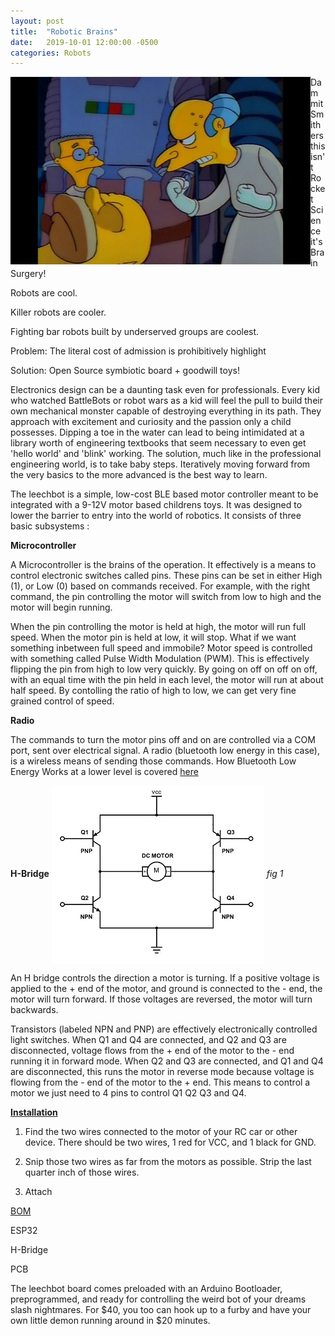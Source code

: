 ```yaml
---
layout: post
title:  "Robotic Brains"
date:   2019-10-01 12:00:00 -0500
categories: Robots
---
```

<img align="left" src="/images/mrburns.jpg">

Dammit Smithers this isn't Rocket Science it's Brain Surgery!

Robots are cool.

Killer robots are cooler.

Fighting bar robots built by underserved groups are coolest.  


Problem:  The literal cost of admission is prohibitively highlight

Solution:  Open Source symbiotic board + goodwill toys!

Electronics design can be a daunting task even for professionals.  Every kid who watched
BattleBots or robot wars as a kid will feel the pull to build their own mechanical monster
capable of destroying everything in its path.  They approach with excitement and curiosity and the passion
only a child possesses.  Dipping a toe in the water can lead to being intimidated at a library worth
of engineering textbooks that seem necessary to even get 'hello world' and 'blink' working.  The solution,
much like in the professional engineering world, is to take baby steps.  Iteratively moving forward from the
very basics to the more advanced is the best way to learn.

The leechbot is a simple, low-cost BLE based motor controller meant to be integrated
with a 9-12V motor based childrens toys. It was designed to lower the barrier to entry into
the world of robotics.  It consists of three basic subsystems :


<b>Microcontroller</b>

A Microcontroller is the brains of the operation.  It effectively is a means to control electronic switches called pins.  These pins can be set in either High (1), or Low (0) based on commands received.  For example, with the right command, the pin controlling the motor will switch from low to high and the motor will begin running.

When the pin controlling the motor is held at high, the motor will run full speed.  When the motor pin is held at low, it will stop.  What if we want something inbetween full speed and immobile?  Motor speed is controlled with something called Pulse Width Modulation (PWM).  This is effectively flipping the pin from high to low very quickly.  By going on off on off on off, with an equal time with the pin held in each level, the motor will run at about half speed.  By contolling the ratio of high to low, we can get very fine grained control of speed.

<b>Radio</b>

The commands to turn the motor pins off and on are controlled via a COM port, sent over electrical signal.  A radio (bluetooth low energy in this case), is a wireless means of sending those commands.  How Bluetooth Low Energy Works at a lower level is covered  <a href="https://mattguenette.com/bluetooth/2019/08/16/BLE-for-People-not-Paid-to-Care.html">here</a>


<b>H-Bridge</b>
<img align="center" src="/images/hbridge.jpg">
<i>fig 1</i>

An H bridge controls the direction a motor is turning.  If a positive voltage is applied to the + end of the motor, and ground
is connected to the - end, the motor will turn forward.  If those voltages are reversed, the motor will turn backwards.

Transistors (labeled NPN and PNP) are effectively electronically controlled light switches.  When Q1 and Q4 are connected, and Q2 and Q3 are disconnected, voltage flows from the + end of the motor to the - end running it in forward mode.  When Q2 and Q3 are connected, and Q1 and Q4 are disconnected, this runs the motor in reverse mode because voltage is flowing from the - end of the motor to the + end.  This means to control a motor we just need to 4 pins to control Q1 Q2 Q3 and Q4.


<b><u>Installation</u></b>
1.  Find the two wires connected to the motor of your RC car or other device.  There should be two wires, 1 red for VCC, and 1 black for GND.

2.  Snip those two wires as far from the motors as possible.  Strip the last quarter inch of those wires.

3.  Attach 

<u>BOM</u>

ESP32

H-Bridge

PCB


The leechbot board comes preloaded with an Arduino Bootloader, preprogrammed, and ready for controlling the weird bot of your dreams slash nightmares.  For $40, you too can hook up to a furby and have your own little demon running around in $20 minutes.
